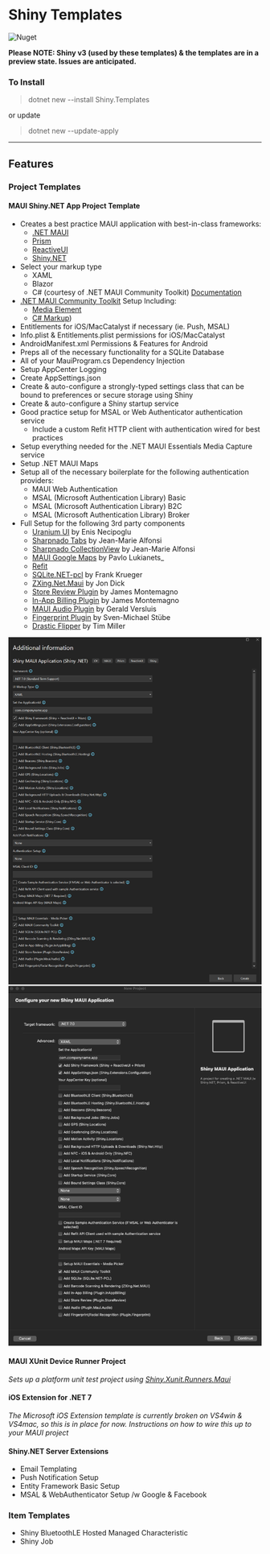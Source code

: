 # Shiny Templates

![Nuget](https://img.shields.io/nuget/v/shiny.templates?style=for-the-badge)

**Please NOTE: Shiny v3 (used by these templates) & the templates are in a preview state.  Issues are anticipated.**

### To Install
> dotnet new --install Shiny.Templates

or update

> dotnet new --update-apply

---

## Features

### Project Templates

#### MAUI Shiny.NET App Project Template

* Creates a best practice MAUI application with best-in-class frameworks:
    * [.NET MAUI](https://learn.microsoft.com/en-us/dotnet/maui/what-is-maui)
	* [Prism](https://prismlibrary.com/)
	* [ReactiveUI](https://reactiveui.net/)
	* [Shiny.NET](https://shinylib.net)
* Select your markup type
	* XAML
	* Blazor
	* C# (courtesy of .NET MAUI Community Toolkit) [Documentation](https://learn.microsoft.com/en-us/dotnet/communitytoolkit/maui/markup/markup)
* [.NET MAUI Community Toolkit](https://learn.microsoft.com/en-us/dotnet/communitytoolkit/maui/) Setup Including:
	* [Media Element](https://learn.microsoft.com/en-us/dotnet/communitytoolkit/maui/)
	* [C# Markup](https://learn.microsoft.com/en-us/dotnet/communitytoolkit/maui/markup/markup))
* Entitlements for iOS/MacCatalyst if necessary (ie. Push, MSAL)
* Info.plist & Entitlements.plist permissions for iOS/MacCatalyst
* AndroidManifest.xml Permissions & Features for Android
* Preps all of the necessary functionality for a SQLite Database	
* All of your MauiProgram.cs Dependency Injection
* Setup AppCenter Logging
* Create AppSettings.json
* Create & auto-configure a strongly-typed settings class that can be bound to preferences or secure storage using Shiny
* Create & auto-configure a Shiny startup service
* Good practice setup for MSAL or Web Authenticator authentication service
	* Include a custom Refit HTTP client with authentication wired for best practices
* Setup everything needed for the .NET MAUI Essentials Media Capture service
* Setup .NET MAUI Maps
* Setup all of the necessary boilerplate for the following authentication providers:
	* MAUI Web Authentication
	* MSAL (Microsoft Authentication Library) Basic
	* MSAL (Microsoft Authentication Library) B2C
	* MSAL (Microsoft Authentication Library) Broker
* Full Setup for the following 3rd party components
	* [Uranium UI](https://github.com/enisn/UraniumUI) by Enis Necipoglu	
	* [Sharpnado Tabs](https://github.com/roubachof/Sharpnado.Tabs) by Jean-Marie Alfonsi
	* [Sharpnado CollectionView](https://github.com/roubachof/Sharpnado.CollectionView) by Jean-Marie Alfonsi
	* [MAUI Google Maps](https://github.com/themronion/Maui.GoogleMaps/tree/maui) by Pavlo Lukianets_
	* [Refit](https://github.com/reactiveui/refit)
	* [SQLite.NET-pcl](https://github.com/praeclarum/sqlite-net) by Frank Krueger
	* [ZXing.Net.Maui](https://github.com/Redth/ZXing.Net.Maui) by Jon Dick
	* [Store Review Plugin](https://github.com/jamesmontemagno/StoreReviewPlugin) by James Montemagno
	* [In-App Billing Plugin](https://github.com/jamesmontemagno/InAppBillingPlugin) by James Montemagno
	* [MAUI Audio Plugin](https://github.com/jfversluis/Plugin.Maui.Audio) by Gerald Versluis
	* [Fingerprint Plugin](https://github.com/smstuebe/xamarin-fingerprint) by Sven-Michael Stübe
	* [Drastic Flipper](https://github.com/drasticactions/Drastic.Flipper) by Tim Miller


<img src="vs4win.png" />
<img src="vs4mac.png" />

#### MAUI XUnit Device Runner Project

_Sets up a platform unit test project using [Shiny.Xunit.Runners.Maui](https://github.com/shinyorg/xunit-maui)_

#### iOS Extension for .NET 7
	
_The Microsoft iOS Extension template is currently broken on VS4win & VS4mac, so this is in place for now. Instructions on how to wire this up to your MAUI project_

#### Shiny.NET Server Extensions

* Email Templating
* Push Notification Setup
* Entity Framework Basic Setup
* MSAL & WebAuthenticator Setup /w Google & Facebook


### Item Templates
* Shiny BluetoothLE Hosted Managed Characteristic
* Shiny Job
